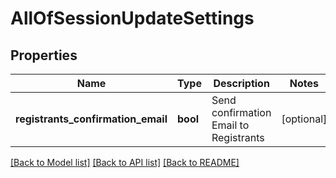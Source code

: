 # AllOfSessionUpdateSettings

## Properties
Name | Type | Description | Notes
------------ | ------------- | ------------- | -------------
**registrants_confirmation_email** | **bool** | Send confirmation Email to Registrants | [optional] 

[[Back to Model list]](../README.md#documentation-for-models) [[Back to API list]](../README.md#documentation-for-api-endpoints) [[Back to README]](../README.md)

